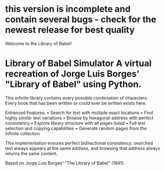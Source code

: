 # this version is incomplete and contain several bugs - check for the newest release for best quality 

 
 Welcome to the Library of Babel!

# Library of Babel Simulator  A virtual recreation of Jorge Luis Borges’ "Library of Babel" using Python.

This infinite library contains every possible combination of characters.
Every book that has been written or could ever be written exists here.

Enhanced Features:
• Search for text with multiple exact locations
• Find highly similar text variations
• Browse by hexagonal address with perfect consistency
• Explore library structure with all pages listed
• Full text selection and copying capabilities
• Generate random pages from the infinite collection

This implementation ensures perfect bidirectional consistency:
searched text always appears at the same address, and browsing 
that address always returns the same content.

Based on Jorge Luis Borges' "The Library of Babel" (1941).
